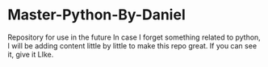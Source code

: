 # Master-Python-By-Daniel
Repository for use in the future In case I forget something related to python, 
I will be adding content little by little to make this repo great.
If you can see it, give it LIke.
